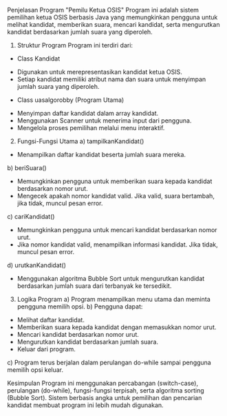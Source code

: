 Penjelasan Program "Pemilu Ketua OSIS"
Program ini adalah sistem pemilihan ketua OSIS berbasis Java yang memungkinkan pengguna untuk melihat kandidat, memberikan suara, mencari kandidat, serta mengurutkan kandidat berdasarkan jumlah suara yang diperoleh.

1. Struktur Program
Program ini terdiri dari:

* Class Kandidat
- Digunakan untuk merepresentasikan kandidat ketua OSIS.
- Setiap kandidat memiliki atribut nama dan suara untuk menyimpan jumlah suara yang diperoleh.

* Class uasalgorobby (Program Utama)
- Menyimpan daftar kandidat dalam array kandidat.
- Menggunakan Scanner untuk menerima input dari pengguna.
- Mengelola proses pemilihan melalui menu interaktif.

2. Fungsi-Fungsi Utama
a) tampilkanKandidat()
- Menampilkan daftar kandidat beserta jumlah suara mereka.

b) beriSuara()
- Memungkinkan pengguna untuk memberikan suara kepada kandidat berdasarkan nomor urut.
- Mengecek apakah nomor kandidat valid. Jika valid, suara bertambah, jika tidak, muncul pesan error.

c) cariKandidat()
- Memungkinkan pengguna untuk mencari kandidat berdasarkan nomor urut.
- Jika nomor kandidat valid, menampilkan informasi kandidat. Jika tidak, muncul pesan error.

d) urutkanKandidat()
- Menggunakan algoritma Bubble Sort untuk mengurutkan kandidat berdasarkan jumlah suara dari terbanyak ke tersedikit.

3. Logika Program
a) Program menampilkan menu utama dan meminta pengguna memilih opsi.
b) Pengguna dapat:
- Melihat daftar kandidat.
- Memberikan suara kepada kandidat dengan memasukkan nomor urut.
- Mencari kandidat berdasarkan nomor urut.
- Mengurutkan kandidat berdasarkan jumlah suara.
- Keluar dari program.

c) Program terus berjalan dalam perulangan do-while sampai pengguna memilih opsi keluar.


Kesimpulan
Program ini menggunakan percabangan (switch-case), perulangan (do-while), fungsi-fungsi terpisah, serta algoritma sorting (Bubble Sort).
Sistem berbasis angka untuk pemilihan dan pencarian kandidat membuat program ini lebih mudah digunakan.
